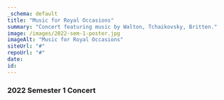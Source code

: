 ```yaml
---
_schema: default
title: "Music for Royal Occasions"
summary: "Concert featuring music by Walton, Tchaikovsky, Britten."
image: /images/2022-sem-1-poster.jpg
imageAlt: "Music for Royal Occasions"
siteUrl: "#"
repoUrl: "#"
date:
id:
---
```


### 2022 Semester 1 Concert 
